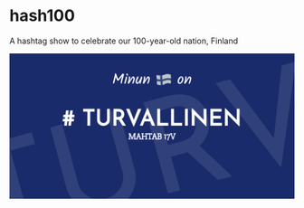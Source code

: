 # hash100
A hashtag show to celebrate our 100-year-old nation, Finland

![](https://raw.githubusercontent.com/sjaks/hash100/master/assets/screenshot.png)
